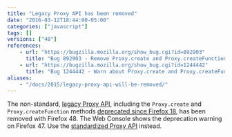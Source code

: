 ```yaml
---
title: "Legacy Proxy API has been removed"
date: "2016-03-12T18:44:00-05:00"
categories: ["javascript"]
tags: []
versions: ["48"]
references:
    - url: "https://bugzilla.mozilla.org/show_bug.cgi?id=892903"
      title: "Bug 892903 - Remove Proxy.create and Proxy.createFunction"
    - url: "https://bugzilla.mozilla.org/show_bug.cgi?id=1244442"
      title: "Bug 1244442 - Warn about Proxy.create and Proxy.createFunction"
aliases:
    - "/docs/2015/legacy-proxy-api-will-be-removed/"
---
```

The non-standard, [legacy Proxy API](https://developer.mozilla.org/en-US/docs/Archive/Web/Old_Proxy_API), including the `Proxy.create` and `Proxy.createFunction` methods [deprecated since Firefox 18](https://www.fxsitecompat.com/en-CA/docs/2012/proxy-api-has-been-updated-for-the-new-spec/), has been removed with Firefox 48. The Web Console shows the deprecation warning on Firefox 47. Use the [standardized Proxy API](https://developer.mozilla.org/en-US/docs/Web/JavaScript/Reference/Global_Objects/Proxy) instead.
